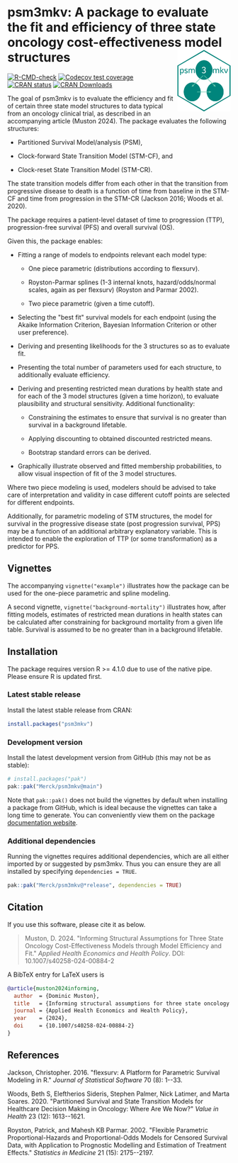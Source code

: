 # psm3mkv: A package to evaluate the fit and efficiency of three state oncology cost-effectiveness model structures <img src="man/figures/logo.png" align="right" width="120"/>

<!-- badges: start -->

[![R-CMD-check](https://github.com/Merck/psm3mkv/actions/workflows/R-CMD-check.yaml/badge.svg)](https://github.com/Merck/psm3mkv/actions/workflows/R-CMD-check.yaml)
[![Codecov test
coverage](https://codecov.io/gh/Merck/psm3mkv/branch/main/graph/badge.svg)](https://app.codecov.io/gh/Merck/psm3mkv?branch=main)
[![CRAN status](https://www.r-pkg.org/badges/version/psm3mkv)](https://cran.r-project.org/package=psm3mkv)
[![CRAN Downloads](https://cranlogs.r-pkg.org/badges/psm3mkv)](https://cran.r-project.org/package=psm3mkv)
<!-- badges: end -->

The goal of psm3mkv is to evaluate the efficiency and fit of certain
three state model structures to data typical from an oncology clinical
trial, as described in an accompanying article (Muston 2024). The package
evaluates the following structures:

- Partitioned Survival Model/analysis (PSM),

- Clock-forward State Transition Model (STM-CF), and

- Clock-reset State Transition Model (STM-CR).

The state transition models differ from each other in that the
transition from progressive disease to death is a function of time from
baseline in the STM-CF and time from progression in the STM-CR
(Jackson 2016; Woods et al. 2020).

The package requires a patient-level dataset of time to progression
(TTP), progression-free survival (PFS) and overall survival (OS).

Given this, the package enables:

- Fitting a range of models to endpoints relevant each model type:

  - One piece parametric (distributions according to flexsurv).

  - Royston-Parmar splines (1-3 internal knots, hazard/odds/normal
    scales, again as per flexsurv) (Royston and Parmar 2002).

  - Two piece parametric (given a time cutoff).

- Selecting the "best fit" survival models for each endpoint (using the
  Akaike Information Criterion, Bayesian Information Criterion or other
  user preference).

- Deriving and presenting likelihoods for the 3 structures so as to
  evaluate fit.

- Presenting the total number of parameters used for each structure, to
  additionally evaluate efficiency.

- Deriving and presenting restricted mean durations by health state and
  for each of the 3 model structures (given a time horizon), to evaluate
  plausibility and structural sensitivity. Additional functionality:

  - Constraining the estimates to ensure that survival is no greater
    than survival in a background lifetable.

  - Applying discounting to obtained discounted restricted means.

  - Bootstrap standard errors can be derived.

- Graphically illustrate observed and fitted membership probabilities,
  to allow visual inspection of fit of the 3 model structures.

Where two piece modeling is used, modelers should be advised to take
care of interpretation and validity in case different cutoff points are
selected for different endpoints.

Additionally, for parametric modeling of STM structures, the model for
survival in the progressive disease state (post progression survival,
PPS) may be a function of an additional arbitrary explanatory variable.
This is intended to enable the exploration of TTP (or some
transformation) as a predictor for PPS.

## Vignettes

The accompanying `vignette("example")` illustrates how the package can
be used for the one-piece parametric and spline modeling.

A second vignette, `vignette("background-mortality")` illustrates how,
after fitting models, estimates of restricted mean durations in health
states can be calculated after constraining for background mortality
from a given life table. Survival is assumed to be no greater than in a
background lifetable.

## Installation

The package requires version R >= 4.1.0 due to use of the native pipe.
Please ensure R is updated first.

### Latest stable release

Install the latest stable release from CRAN:

``` r
install.packages("psm3mkv")
```

### Development version

Install the latest development version from GitHub (this may not be as
stable):

``` r
# install.packages("pak")
pak::pak("Merck/psm3mkv@main")
```

Note that `pak::pak()` does not build the vignettes by default when
installing a package from GitHub, which is ideal because the vignettes
can take a long time to generate. You can conveniently view them on the
package [documentation website](https://merck.github.io/psm3mkv/).

### Additional dependencies

Running the vignettes requires additional dependencies, which are all
either imported by or suggested by psm3mkv. Thus you can ensure they
are all installed by specifying `dependencies = TRUE`.

``` r
pak::pak("Merck/psm3mkv@*release", dependencies = TRUE)
```

## Citation

If you use this software, please cite it as below.

> Muston, D. 2024. "Informing Structural Assumptions for Three State Oncology
> Cost-Effectiveness Models through Model Efficiency and Fit."
> _Applied Health Economics and Health Policy_. DOI: 10.1007/s40258-024-00884-2

A BibTeX entry for LaTeX users is

```bibtex
@article{muston2024informing,
  author  = {Dominic Muston},
  title   = {Informing structural assumptions for three state oncology cost-effectiveness models through model efficiency and fit},
  journal = {Applied Health Economics and Health Policy},
  year    = {2024},
  doi     = {10.1007/s40258-024-00884-2}
}
```

## References

Jackson, Christopher. 2016. "flexsurv: A Platform for Parametric
Survival Modeling in R." _Journal of Statistical Software_ 70 (8): 1--33.

Woods, Beth S, Eleftherios Sideris, Stephen Palmer, Nick Latimer,
and Marta Soares. 2020. "Partitioned Survival and State Transition Models
for Healthcare Decision Making in Oncology: Where Are We Now?"
_Value in Health_ 23 (12): 1613--1621.

Royston, Patrick, and Mahesh KB Parmar. 2002. "Flexible Parametric
Proportional-Hazards and Proportional-Odds Models for Censored Survival
Data, with Application to Prognostic Modelling and Estimation of
Treatment Effects." _Statistics in Medicine_ 21 (15): 2175--2197.
